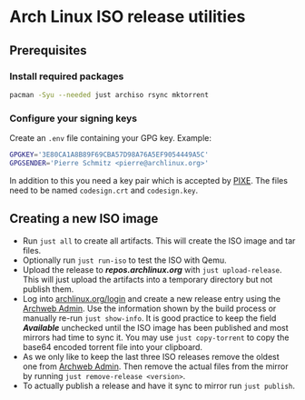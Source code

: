 # Arch Linux ISO release utilities

## Prerequisites

### Install required packages
```sh
pacman -Syu --needed just archiso rsync mktorrent
```

### Configure your signing keys
Create an ``.env`` file containing your GPG key. Example:
```sh
GPGKEY='3E80CA1A8B89F69CBA57D98A76A5EF9054449A5C'
GPGSENDER='Pierre Schmitz <pierre@archlinux.org>'
```
In addition to this you need a key pair which is accepted by [PIXE](https://archlinux.org/packages/extra/x86_64/ipxe/). The files need to be named ``codesign.crt`` and ``codesign.key``.

## Creating a new ISO image

* Run ``just all`` to create all artifacts. This will create the ISO image and tar files.
* Optionally run ``just run-iso`` to test the ISO with Qemu.
* Upload the release to ***repos.archlinux.org*** with ``just upload-release``. This will just upload the artifacts into a temporary directory but not publish them.
* Log into [archlinux.org/login](https://archlinux.org/login) and create a new release entry using the [Archweb Admin](https://archlinux.org/admin/releng/release/). Use the information shown by the build process or manually re-run ``just show-info``. It is good practice to keep the field ***Available*** unchecked until the ISO image has been published and most mirrors had time to sync it. You may use ``just copy-torrent`` to copy the base64 encoded torrent file into your clipboard.
* As we only like to keep the last three ISO releases remove the oldest one from [Archweb Admin](https://archlinux.org/admin/releng/release/). Then remove the actual files from the mirror by running ``just remove-release <version>``.
* To actually publish a release and have it sync to mirror run ``just publish``.
